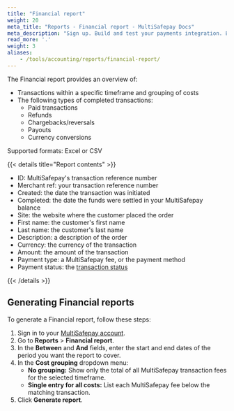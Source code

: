 ```yaml
---
title: "Financial report"
weight: 20
meta_title: "Reports - Financial report - MultiSafepay Docs"
meta_description: "Sign up. Build and test your payments integration. Explore our products and services. Use our API reference, SDKs, and wrappers. Get support."
read_more: '.'
weight: 3
aliases:
    - /tools/accounting/reports/financial-report/
---
```

The Financial report provides an overview of:

- Transactions within a specific timeframe and grouping of costs
- The following types of completed transactions:  
    - Paid transactions
    - Refunds
    - Chargebacks/reversals
    - Payouts
    - Currency conversions

Supported formats: Excel or CSV

{{< details title="Report contents" >}}

- ID: MultiSafepay's transaction reference number
- Merchant ref: your transaction reference number
- Created: the date the transaction was initiated
- Completed: the date the funds were settled in your MultiSafepay balance
- Site: the website where the customer placed the order
- First name: the customer's first name
- Last name: the customer's last name
- Description: a description of the order
- Currency: the currency of the transaction
- Amount: the amount of the transaction
- Payment type: a MultiSafepay fee, or the payment method
- Payment status: the [transaction status](/api/multisafepay-statuses)

{{< /details >}}

## Generating Financial reports

To generate a Financial report, follow these steps:

1. Sign in to your [MultiSafepay account](https://merchant.multisafepay.com/).
2. Go to **Reports** > **Financial report**.
3. In the **Between** and **And** fields, enter the start and end dates of the period you want the report to cover.
4. In the **Cost grouping** dropdown menu:  
    - **No grouping:** Show only the total of all MultiSafepay transaction fees for the selected timeframe.
    - **Single entry for all costs:** List each MultiSafepay fee below the matching transaction.
5. Click **Generate report**.